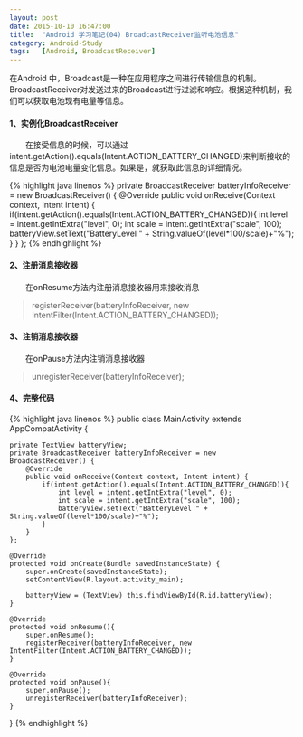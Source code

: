 ```yaml
---
layout: post
date: 2015-10-10 16:47:00
title:  "Android 学习笔记(04) BroadcastReceiver监听电池信息"
category: Android-Study
tags:   [Android, BroadcastReceiver]
---
```


在Android 中，Broadcast是一种在应用程序之间进行传输信息的机制。BroadcastReceiver对发送过来的Broadcast进行过滤和响应。根据这种机制，我们可以获取电池现有电量等信息。

#### **1、实例化BroadcastReceiver**

　　在接受信息的时候，可以通过intent.getAction().equals(Intent.ACTION_BATTERY_CHANGED)来判断接收的信息是否为电池电量变化信息。如果是，就获取此信息的详细情况。

{% highlight java linenos %}
private BroadcastReceiver batteryInfoReceiver = new BroadcastReceiver() {
    @Override
    public void onReceive(Context context, Intent intent) {
	if(intent.getAction().equals(Intent.ACTION_BATTERY_CHANGED)){
	    int level = intent.getIntExtra("level", 0);
	    int scale = intent.getIntExtra("scale", 100);
	    batteryView.setText("BatteryLevel " + String.valueOf(level*100/scale)+"%");
	    }
	}
    };
{% endhighlight %}

#### **2、注册消息接收器**

　　在onResume方法内注册消息接收器用来接收消息

>registerReceiver(batteryInfoReceiver, new IntentFilter(Intent.ACTION_BATTERY_CHANGED));

#### **3、注销消息接收器**

　　在onPause方法内注销消息接收器

>unregisterReceiver(batteryInfoReceiver); 

#### **4、完整代码**

{% highlight java linenos %}
public class MainActivity extends AppCompatActivity {

    private TextView batteryView;
    private BroadcastReceiver batteryInfoReceiver = new BroadcastReceiver() {
        @Override
        public void onReceive(Context context, Intent intent) {
            if(intent.getAction().equals(Intent.ACTION_BATTERY_CHANGED)){
                int level = intent.getIntExtra("level", 0);
                int scale = intent.getIntExtra("scale", 100);
                batteryView.setText("BatteryLevel " + String.valueOf(level*100/scale)+"%");
            }
        }
    };

    @Override
    protected void onCreate(Bundle savedInstanceState) {
        super.onCreate(savedInstanceState);
        setContentView(R.layout.activity_main);

        batteryView = (TextView) this.findViewById(R.id.batteryView);
    }

    @Override
    protected void onResume(){
        super.onResume();
        registerReceiver(batteryInfoReceiver, new IntentFilter(Intent.ACTION_BATTERY_CHANGED));
    }

    @Override
    protected void onPause(){
        super.onPause();
        unregisterReceiver(batteryInfoReceiver);
    }
}
{% endhighlight %}
